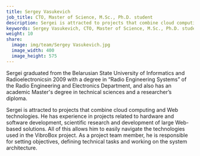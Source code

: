 ```yaml
---
title: Sergey Vasukevich
job_title: CTO, Master of Science, M.Sc., Ph.D. student
description: Sergei is attracted to projects that combine cloud computing and Web technologies. He has experience in projects related to hardware and software development, scientific research and development of large Web-based solutions.
keywords: Sergey Vasukevich, CTO, Master of Science, M.Sc., Ph.D. student, VibroBox
weight: 10
share:
  image: img/team/Sergey Vasukevich.jpg
  image_width: 400
  image_height: 575
---
```

Sergei graduated from the Belarusian State University of Informatics and Radioelectronicsin 2009 with a degree in “Radio Engineering Systems” of the Radio Engineering and Electronics Department, and also has an academic Master's degree in technical sciences and a researcher’s diploma.

Sergei is attracted to projects that combine cloud computing and Web technologies. He has experience in projects related to hardware and software development, scientific research and development of large Web-based solutions. All of this allows him to easily navigate the technologies used in the VibroBox project. As a project team member, he is responsible for setting objectives, defining technical tasks and working on the system architecture.

